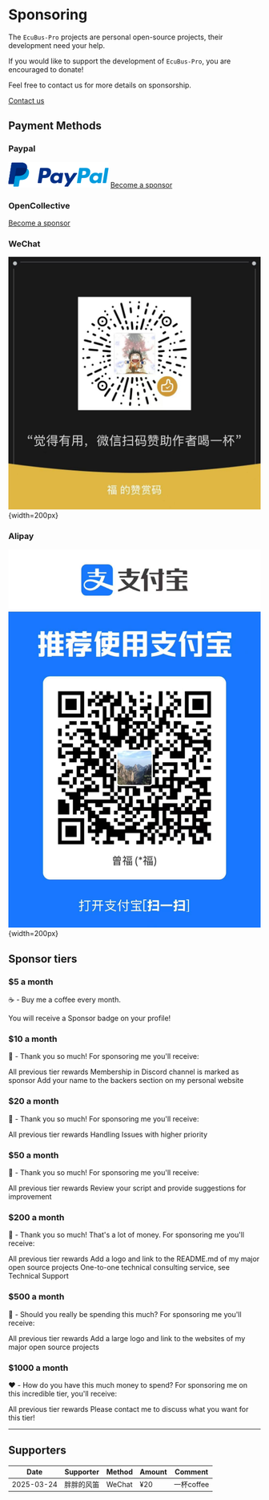 # Sponsoring

The `EcuBus-Pro` projects are personal open-source projects, their development need your help.

If you would like to support the development of `EcuBus-Pro`, you are encouraged to donate!

Feel free to contact us for more details on sponsorship.

[Contact us](./contact.md)

## Payment Methods

### Paypal

![alt text](paypal.png)
[Become a sponsor](https://paypal.me/zengfrankie)

### OpenCollective

[Become a sponsor](https://opencollective.com/ecubus)

### WeChat

![alipay](wechat.jpg){width=200px}

### Alipay

![alipay](alipay.jpg){width=200px}

## Sponsor tiers

### $5 a month

☕️ - Buy me a coffee every month.

You will receive a Sponsor badge on your profile!

### $10 a month

🙏 - Thank you so much! For sponsoring me you'll receive:

All previous tier rewards
Membership in Discord channel is marked as sponsor
Add your name to the backers section on my personal website

### $20 a month

🍨 - Thank you so much! For sponsoring me you'll receive:

All previous tier rewards
Handling Issues with higher priority

### $50 a month

🐹 - Thank you so much! For sponsoring me you'll receive:

All previous tier rewards
Review your script and provide suggestions for improvement

### $200 a month

🐴 - Thank you so much! That's a lot of money. For sponsoring me you'll receive:

All previous tier rewards
Add a logo and link to the README.md of my major open source projects
One-to-one technical consulting service, see Technical Support

### $500 a month

🐬 - Should you really be spending this much? For sponsoring me you'll receive:

All previous tier rewards
Add a large logo and link to the websites of my major open source projects

### $1000 a month

❤️ - How do you have this much money to spend? For sponsoring me on this incredible tier, you'll receive:

All previous tier rewards
Please contact me to discuss what you want for this tier!

---

## Supporters

| Date | Supporter | Method | Amount | Comment |
| --- | --- | --- | --- | --- |
| 2025-03-24 | 胖胖的风笛 | WeChat | ¥20 | 一杯coffee |
